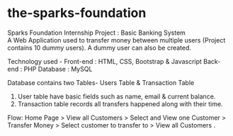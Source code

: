 # the-sparks-foundation
Sparks Foundation Internship Project : Basic Banking System  
A Web Application used to transfer money between multiple users (Project contains 10 dummy users). A dummy user can also be created. 

Technology used - 
Front-end : HTML, CSS, Bootstrap & Javascript 
Back-end : PHP 
Database : MySQL   

Database contains two Tables- Users Table & Transaction Table 
1. User table have basic fields such as name, email & current balance. 
2. Transaction table records all transfers happened along with their time.  

Flow: Home Page > View all Customers > Select and View one Customer > Transfer Money > Select customer to transfer to > View all Customers .
